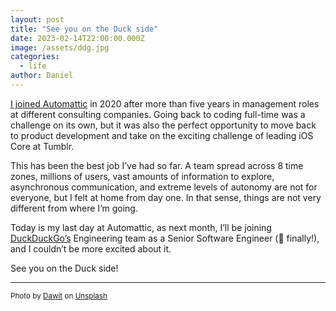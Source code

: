 ```yaml
---
layout: post
title: "See you on the Duck side"
date: 2023-02-14T22:00:00.000Z
image: /assets/ddg.jpg
categories:
  - life
author: Daniel
---
```


 [I joined Automattic](https://danielbernal.co/2020/10/02/joining-automattic/)  in 2020 after more than five years in management roles at different consulting companies. Going back to coding full-time was a challenge on its own, but it was also the perfect opportunity to move back to product development and take on the exciting challenge of leading iOS Core at Tumblr.<!--more-->

This has been the best job I’ve had so far. A team spread across 8 time zones, millions of users, vast amounts of information to explore, asynchronous communication, and extreme levels of autonomy are not for everyone, but I felt at home from day one. In that sense, things are not very different from where I’m going.

Today is my last day at Automattic, as next month, I’ll be joining  [DuckDuckGo’s](https://duckduckgo.com/)  Engineering team as a Senior Software Engineer (💪 finally!), and I couldn’t be more excited about it.  

See you on the Duck side!

---
<sup>Photo by <a href="https://unsplash.com/@oneminch?utm_source=unsplash&utm_medium=referral&utm_content=creditCopyText">Dawit</a> on <a href="https://unsplash.com/photos/FBmEunYW1Yg?utm_source=unsplash&utm_medium=referral&utm_content=creditCopyText">Unsplash</a></sup>
  